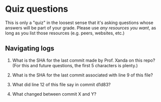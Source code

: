 # Quiz questions

This is only a "quiz" in the loosest sense that it's asking questions whose
answers will be part of your grade. Please use *any resources you want*, as
long as you list those resources (e.g. peers, websites, etc.)

## Navigating logs

1. What is the SHA for the last commit made by Prof. Xanda on this repo?
(For this and future questions, the first 5 characters is plenty.)

2. What is the SHA for the last commit associated with line 9 of this file?

3. What did line 12 of this file say in commit d1d83?

4. What changed between commit X and Y?

